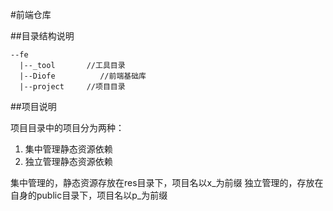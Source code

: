 #前端仓库

##目录结构说明

```
--fe
  |--_tool       //工具目录
  |--Diofe          //前端基础库
  |--project     //项目目录
```

##项目说明

项目目录中的项目分为两种：
1. 集中管理静态资源依赖
2. 独立管理静态资源依赖

集中管理的，静态资源存放在res目录下，项目名以x_为前缀
独立管理的，存放在自身的public目录下，项目名以p_为前缀